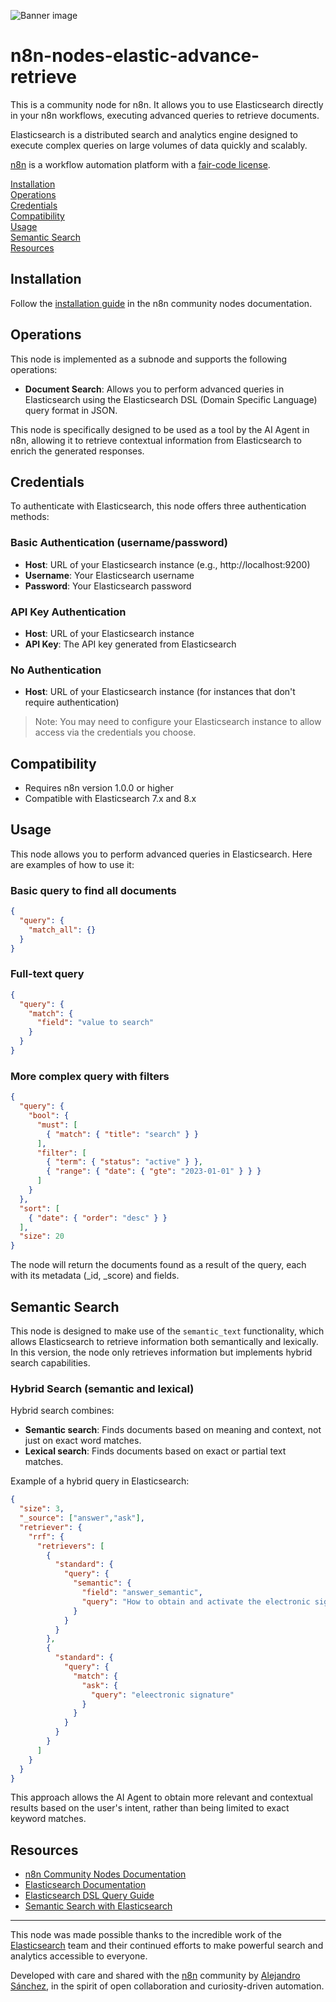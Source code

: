 ![Banner image](https://user-images.githubusercontent.com/10284570/173569848-c624317f-42b1-45a6-ab09-f0ea3c247648.png)

# n8n-nodes-elastic-advance-retrieve

This is a community node for n8n. It allows you to use Elasticsearch directly in your n8n workflows, executing advanced queries to retrieve documents.

Elasticsearch is a distributed search and analytics engine designed to execute complex queries on large volumes of data quickly and scalably.

[n8n](https://n8n.io/) is a workflow automation platform with a [fair-code license](https://docs.n8n.io/reference/license/).

[Installation](#installation)  
[Operations](#operations)  
[Credentials](#credentials)  
[Compatibility](#compatibility)  
[Usage](#usage)  
[Semantic Search](#semantic-search)  
[Resources](#resources)  

## Installation

Follow the [installation guide](https://docs.n8n.io/integrations/community-nodes/installation/) in the n8n community nodes documentation.

## Operations

This node is implemented as a subnode and supports the following operations:

- **Document Search**: Allows you to perform advanced queries in Elasticsearch using the Elasticsearch DSL (Domain Specific Language) query format in JSON.

This node is specifically designed to be used as a tool by the AI Agent in n8n, allowing it to retrieve contextual information from Elasticsearch to enrich the generated responses.

## Credentials

To authenticate with Elasticsearch, this node offers three authentication methods:

### Basic Authentication (username/password)
- **Host**: URL of your Elasticsearch instance (e.g., http://localhost:9200)
- **Username**: Your Elasticsearch username
- **Password**: Your Elasticsearch password

### API Key Authentication
- **Host**: URL of your Elasticsearch instance
- **API Key**: The API key generated from Elasticsearch

### No Authentication
- **Host**: URL of your Elasticsearch instance (for instances that don't require authentication)

> Note: You may need to configure your Elasticsearch instance to allow access via the credentials you choose.

## Compatibility

- Requires n8n version 1.0.0 or higher
- Compatible with Elasticsearch 7.x and 8.x

## Usage

This node allows you to perform advanced queries in Elasticsearch. Here are examples of how to use it:

### Basic query to find all documents
```json
{
  "query": {
    "match_all": {}
  }
}
```

### Full-text query
```json
{
  "query": {
    "match": {
      "field": "value to search"
    }
  }
}
```

### More complex query with filters
```json
{
  "query": {
    "bool": {
      "must": [
        { "match": { "title": "search" } }
      ],
      "filter": [
        { "term": { "status": "active" } },
        { "range": { "date": { "gte": "2023-01-01" } } }
      ]
    }
  },
  "sort": [
    { "date": { "order": "desc" } }
  ],
  "size": 20
}
```

The node will return the documents found as a result of the query, each with its metadata (_id, _score) and fields.

## Semantic Search

This node is designed to make use of the `semantic_text` functionality, which allows Elasticsearch to retrieve information both semantically and lexically. In this version, the node only retrieves information but implements hybrid search capabilities.

### Hybrid Search (semantic and lexical)

Hybrid search combines:
- **Semantic search**: Finds documents based on meaning and context, not just on exact word matches.
- **Lexical search**: Finds documents based on exact or partial text matches.

Example of a hybrid query in Elasticsearch:
```json
{
  "size": 3,
  "_source": ["answer","ask"],
  "retriever": {
    "rrf": {
      "retrievers": [
        {
          "standard": {
            "query": {
              "semantic": {
                "field": "answer_semantic",
                "query": "How to obtain and activate the electronic signature?"
              }
            }
          }
        },
        {
          "standard": {
            "query": {
              "match": {
                "ask": {
                  "query": "eleectronic signature"
                }
              }
            }
          }
        }
      ]
    }
  }
}
```

This approach allows the AI Agent to obtain more relevant and contextual results based on the user's intent, rather than being limited to exact keyword matches.

## Resources

* [n8n Community Nodes Documentation](https://docs.n8n.io/integrations/community-nodes/)
* [Elasticsearch Documentation](https://www.elastic.co/guide/en/elasticsearch/reference/current/index.html)
* [Elasticsearch DSL Query Guide](https://www.elastic.co/guide/en/elasticsearch/reference/current/query-dsl.html)
* [Semantic Search with Elasticsearch](https://www.elastic.co/guide/en/elasticsearch/reference/current/semantic-search.html)

---

This node was made possible thanks to the incredible work of the [Elasticsearch](https://www.elastic.co/) team and their continued efforts to make powerful search and analytics accessible to everyone.

Developed with care and shared with the [n8n](https://n8n.io) community by [Alejandro Sánchez](https://www.alejandrosl.com), in the spirit of open collaboration and curiosity-driven automation.